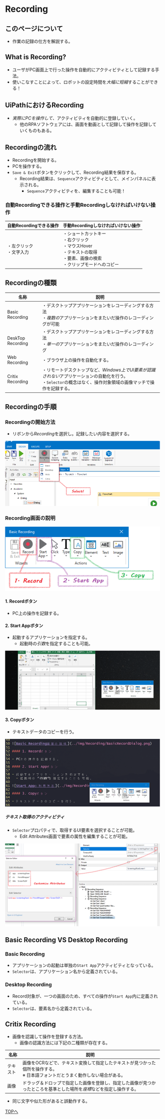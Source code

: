 # Recording

## このページについて

- 作業の記録の仕方を解説する。

## What is Recording?

- ユーザがPC画面上で行った操作を自動的にアクティビティとして記録する手法。
- 使いこなすことによって、ロボットの設定時間を*大幅に短縮*することができる！

## UiPathにおけるRecording

- *実際にPCを操作して*、アクティビティを自動的に登録していく。
  - 他のRPAソフトウェアには、画面を動画として記録して操作を記録していくものもある。

## Recordingの流れ

- Recordingを開始する。
- PCを操作する。
- `Save & Exit`ボタンをクリックして、Recording結果を保存する。
  - Recording結果は、`Sequence`アクティビティとして、メインパネルに表示される。
	- `Sequence`アクティビティを、編集することも可能！

### 自動Recordingできる操作と手動Recordingしなければいけない操作

自動Recordingできる操作|手動Recordingしなければいけない操作
-------------------|--------------------
・左クリック<br>・文字入力|・ショートカットキー<br>・右クリック<br>・マウスHover<br>・テキストの取得<br>・要素、画像の検索<br>・クリップモードへのコピー

## Recordingの種類

名称|説明
----|----
Basic Recording|・デスクトップアプリケーションをレコーディングする方法<br>・*複数の*アプリケーションをまたいだ操作のレコーディングが可能
DeskTop Recording|・デスクトップアプリケーションをレコーディングする方法<br>・*単一の*アプリケーションをまたいだ操作のレコーディング
Web Recording|・ブラウザ上の操作を自動化する。
Critix Recording|・リモートデスクトップなど、*Windows上でUI要素が認識されない*アプリケーションの自動化を行う。<br>・`Selector`の概念はなく、操作対象領域の画像マッチで操作を記録する。

## Recordingの手順

### Recordingの開始方法

- リボンから*Recording*を選択し。記録したい内容を選択する。

![Recordingの開始方法](../img/Recording/HowToStartRecording.png)

### Recording画面の説明

![Basic Recording画面の説明](../img/Recording/BasicRecordingDialog.png)

#### 1. Recordボタン

- PC上の操作を記録する。

#### 2. Start Appボタン

- 起動するアプリケーションを指定する。
  - 起動時の*引数*を指定することも可能。

![Start Appの利用方法](../img/Recording/HowToRecordStarApp.gif)

#### 3. Copyボタン

- テキストデータのコピーを行う。

![Copyの方法](../img/Recording/HowToRecordCopy.gif)

##### テキスト取得のアクティビティ

- `Selector`プロパティで、取得するUI要素を選択することが可能。
  - Edit Attributes画面で要素の属性を編集することが可能。

![`Selector`プロパティの設定](../img/Recording/HowToCustomizeAttributes.png)

## Basic Recording VS Desktop Recording

### Basic Recording

- アプリケーションの起動は単独の`Start App`アクティビティとなっている。
- `Selector`は、アプリケーション名から定義されている。

### Desktop Recording

- Record対象が、一つの画面のため、すべての操作が`Start App`内に定義されている。
- `Selector`は、要素名から定義されている。

## Critix Recording

- 画像を認識して操作を登録する方法。
  - 画像の認識方法には下記の二種類が存在する。

名称|説明
----|----
テキスト|画像をOCRなどで、テキスト変換して指定したテキストが見つかった個所を操作する。<br>※ 日本語フォントだとうまく動作しない場合がある。
画像|ドラッグ＆ドロップで指定した画像を登録し、指定した画像が見つかったところを基準とした場所を*座標*などを指定し操作する。

- 同じ文字や似た形があると誤動作する。

[TOPへ](../)
